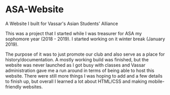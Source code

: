 # ASA-Website
A Website I built for Vassar's Asian Students' Alliance

This was a project that I started while I was treasurer for ASA my sophomore year (2018 - 2019). I started working on it winter break (January 2019). 

The purpose of it was to just promote our club and also serve as a place for history/documentation. A mostly working build was finished, but the website was never launched as I got busy with classes and Vassar administration gave me a run around in terms of being able to host this website. There were still more things I was hoping to add and a few details to finish up, but overall I learned a lot about HTML/CSS and making mobile-friendly websites. 
